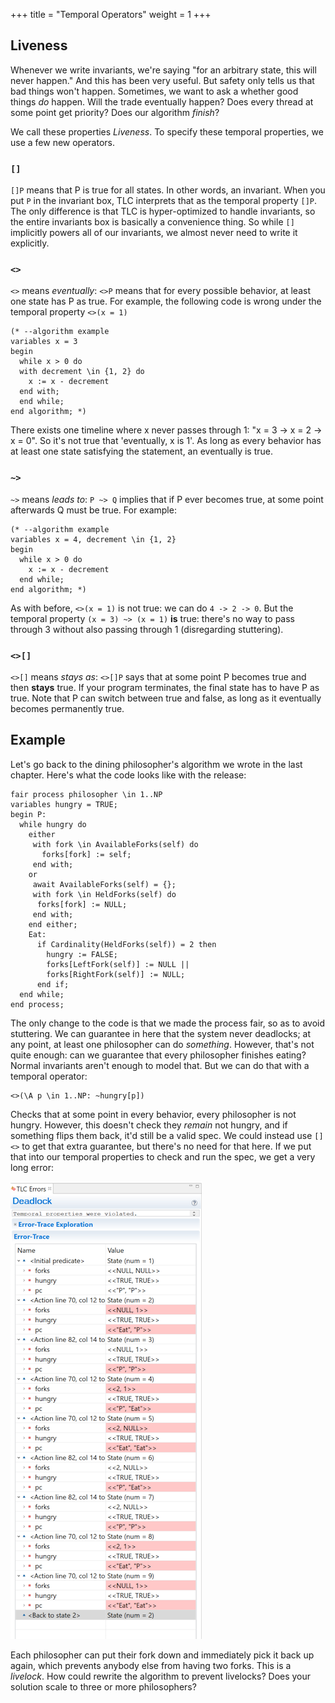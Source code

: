 +++
title = "Temporal Operators"
weight = 1
+++

## Liveness

Whenever we write invariants, we're saying "for an arbitrary state, this will never happen." And this has been very useful. But safety only tells us that bad things won't happen. Sometimes, we want to ask a whether good things _do_ happen. Will the trade eventually happen? Does every thread at some point get priority? Does our algorithm _finish_?

We call these properties _Liveness_. To specify these temporal properties, we use a few new operators.

### `[]`

`[]P` means that P is true for all states. In other words, an invariant. When you put `P` in the invariant box, TLC interprets that as the temporal property `[]P`. The only difference is that TLC is hyper-optimized to handle invariants, so the entire invariants box is basically a convenience thing. So while `[]` implicitly powers all of our invariants, we almost never need to write it explicitly.

### `<>`

`<>` means _eventually_: `<>P` means that for every possible behavior, at least one state has P as true. For example, the following code is wrong under the temporal property `<>(x = 1)`

```tla
(* --algorithm example
variables x = 3
begin
  while x > 0 do
  with decrement \in {1, 2} do
    x := x - decrement
  end with;
  end while;
end algorithm; *)
```

There exists one timeline where x never passes through 1: "x = 3 -> x = 2 -> x = 0". So it's not true that 'eventually, x is 1'. As long as every behavior has at least one state satisfying the statement, an eventually is true.

### `~>`

`~>` means _leads to_: `P ~> Q` implies that if P ever becomes true, at some point afterwards Q must be true. For example:

``` tla
(* --algorithm example
variables x = 4, decrement \in {1, 2}
begin
  while x > 0 do
    x := x - decrement
  end while;
end algorithm; *)
```

As with before, `<>(x = 1)` is not true: we can do `4 -> 2 -> 0`. But the temporal property `(x = 3) ~> (x = 1)` **is** true: there's no way to pass through 3 without also passing through 1 (disregarding stuttering).

### `<>[]`

`<>[]` means _stays as_: `<>[]P` says that at some point P becomes true and then **stays** true. If your program terminates, the final state has to have P as true. Note that P can switch between true and false, as long as it eventually becomes permanently true.

## Example

Let's go back to the dining philosopher's algorithm we wrote in the last chapter. Here's what the code looks like with the release:

```tla
fair process philosopher \in 1..NP
variables hungry = TRUE;
begin P:
  while hungry do
    either
     with fork \in AvailableForks(self) do
       forks[fork] := self;
     end with;
    or
     await AvailableForks(self) = {};
     with fork \in HeldForks(self) do
      forks[fork] := NULL;
     end with;
    end either;
    Eat:
      if Cardinality(HeldForks(self)) = 2 then
        hungry := FALSE;
        forks[LeftFork(self)] := NULL ||
        forks[RightFork(self)] := NULL;
      end if;
  end while;
end process;
```

The only change to the code is that we made the process fair, so as to avoid stuttering. We can guarantee in here that the system never deadlocks; at any point, at least one philosopher can do _something_. However, that's not quite enough: can we guarantee that every philosopher finishes eating? Normal invariants aren't enough to model that. But we can do that with a temporal operator:

```tla
<>(\A p \in 1..NP: ~hungry[p])
```

Checks that at some point in every behavior, every philosopher is not hungry. However, this doesn't check they _remain_ not hungry, and if something flips them back, it'd still be a valid spec. We could instead use `[]<>` to get that extra guarantee, but there's no need for that here. If we put that into our temporal properties to check and run the spec, we get a very long error:

![](livelock.png)

Each philosopher can put their fork down and immediately pick it back up again, which prevents anybody else from having two forks. This is a _livelock_. How could rewrite the algorithm to prevent livelocks? Does your solution scale to three or more philosophers?